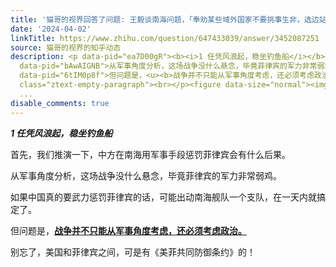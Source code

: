 ```yaml
---
title: '猫哥的视界回答了问题: 王毅谈南海问题，「奉劝某些域外国家不要挑事生非，选边站队，不要成为南海的搅局者和肇事方」，如何解读？'
date: '2024-04-02'
linkTitle: https://www.zhihu.com/question/647433039/answer/3452087251
source: 猫哥的视界的知乎动态
description: <p data-pid="ea7D00gR"><b><i>1 任凭风浪起，稳坐钓鱼船</i></b></p><p data-pid="25G8k1Fc">首先，我们推演一下，中方在南海用军事手段惩罚菲律宾会有什么后果。</p><p
  data-pid="bAwAIGNB">从军事角度分析，这场战争没什么悬念，毕竟菲律宾的军力非常弱鸡。</p><p data-pid="Krlk7OuM">如果中国真的要武力惩罚菲律宾的话，可能出动南海舰队一个支队，在一天内就搞定了。</p><p
  data-pid="6tIM0p8f">但问题是，<u><b>战争并不只能从军事角度考虑，还必须考虑政治。</b></u></p><p data-pid="eP2PahrK">别忘了，美国和菲律宾之间，可是有《美菲共同防御条约》的！</p><p
  class="ztext-empty-paragraph"><br></p><figure data-size="normal"><img src="https://pic1.zhimg.com/v2-f
  ...
disable_comments: true
---
```

<p data-pid="ea7D00gR"><b><i>1 任凭风浪起，稳坐钓鱼船</i></b></p><p data-pid="25G8k1Fc">首先，我们推演一下，中方在南海用军事手段惩罚菲律宾会有什么后果。</p><p data-pid="bAwAIGNB">从军事角度分析，这场战争没什么悬念，毕竟菲律宾的军力非常弱鸡。</p><p data-pid="Krlk7OuM">如果中国真的要武力惩罚菲律宾的话，可能出动南海舰队一个支队，在一天内就搞定了。</p><p data-pid="6tIM0p8f">但问题是，<u><b>战争并不只能从军事角度考虑，还必须考虑政治。</b></u></p><p data-pid="eP2PahrK">别忘了，美国和菲律宾之间，可是有《美菲共同防御条约》的！</p><p class="ztext-empty-paragraph"><br></p><figure data-size="normal"><img src="https://pic1.zhimg.com/v2-f ...